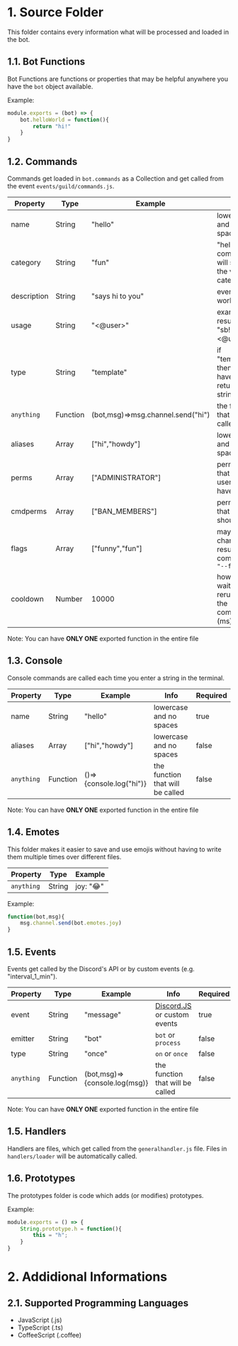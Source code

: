 # 1. Source Folder

This folder contains every information what will be processed and loaded in the bot.

## 1.1. Bot Functions

Bot Functions are functions or properties that may be helpful anywhere you have the `bot` object available.

Example:
```js
module.exports = (bot) => {
    bot.helloWorld = function(){
        return "hi!"
    }
}
```

## 1.2. Commands

Commands get loaded in `bot.commands` as a Collection and get called from the event `events/guild/commands.js`.

| Property     | Type     | Example                           | Info                                            | Required |
|--------------|----------|-----------------------------------|-------------------------------------------------|----------|
| name         | String   | "hello"                           | lowercase and no spaces                         | true     |
| category     | String   | "fun"                             | "help" command will show the various categories | false    |
| description  | String   | "says hi to you"                  | everything works                                | false    |
| usage        | String   | "<@user>"                         | example result: "sb!hello <@user>"              | false    |
| type         | String   | "template"                        | if "template", then you have to return a string | false    |
| `anything`   | Function | (bot,msg)=>msg.channel.send("hi") | the function that will be called                | false    |
| aliases      | Array    | ["hi","howdy"]                    | lowercase and no spaces                         | false    |
| perms        | Array    | ["ADMINISTRATOR"]                 | permissions that the user should have           | false    |
| cmdperms     | Array    | ["BAN_MEMBERS"]                   | permissions that the bot should have            | false    |
| flags        | Array    | ["funny","fun"]                   | may change the result of the command `"--flag"` | false    |
| cooldown     | Number   | 10000                             | how long to wait for rerunning the command (ms) | false    |

Note: You can have **ONLY ONE** exported function in the entire file

## 1.3. Console

Console commands are called each time you enter a string in the terminal.

| Property     | Type     | Example                 | Info                             | Required |
|--------------|----------|-------------------------|----------------------------------|----------|
| name         | String   | "hello"                 | lowercase and no spaces          | true     |
| aliases      | Array    | ["hi","howdy"]          | lowercase and no spaces          | false    |
| `anything`   | Function | ()=>{console.log("hi")} | the function that will be called | false    |

Note: You can have **ONLY ONE** exported function in the entire file

## 1.4. Emotes

This folder makes it easier to save and use emojis without having to write them multiple times over different files.

| Property   | Type   | Example    |
|------------|--------|------------|
| `anything` | String | joy: "😂" |

Example:
```js
function(bot,msg){
    msg.channel.send(bot.emotes.joy)
}
```

## 1.5. Events

Events get called by the Discord's API or by custom events (e.g. "interval_1_min").

| Property     | Type     | Example                       | Info                             | Required |
|--------------|----------|-------------------------------|----------------------------------|----------|
| event        | String   | "message"                     | [Discord.JS](https://discord.js.org/#/docs/main/11.6.4/class/Client) or custom events | true |
| emitter      | String   | "bot"                         | `bot` or `process`               | false    |
| type         | String   | "once"                        | `on` or `once`                   | false    |
| `anything`   | Function | (bot,msg)=>{console.log(msg)} | the function that will be called | false    |

Note: You can have **ONLY ONE** exported function in the entire file

## 1.5. Handlers

Handlers are files, which get called from the `generalhandler.js` file.
Files in `handlers/loader` will be automatically called.

## 1.6. Prototypes

The prototypes folder is code which adds (or modifies) prototypes.

Example:
```js
module.exports = () => {
    String.prototype.h = function(){
        this = "h";
    }
}
```

# 2. Addidional Informations

## 2.1. Supported Programming Languages

- JavaScript (.js)
- TypeScript (.ts)
- CoffeeScript (.coffee)
